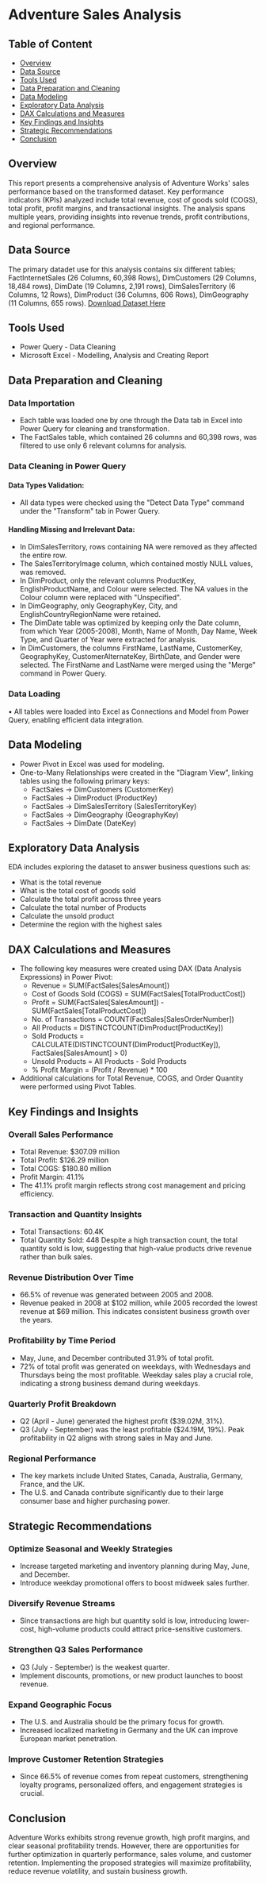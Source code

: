# Adventure Sales Analysis

## Table of Content
- [Overview](#overview)
- [Data Source](#data-source)
- [Tools Used](#tools-used)
- [Data Preparation and Cleaning](#data-preparation-and-cleaing)
- [Data Modeling](#data-modeling)
- [Exploratory Data Analysis](#exploratory-data-analysis)
- [DAX Calculations and Measures](#dax-calculations-and-measures)
- [Key Findings and Insights](#key-findings-and-insights)
- [Strategic Recommendations](#strategic-recommendations)
- [Conclusion](#concluson)

## Overview
This report presents a comprehensive analysis of Adventure Works' sales performance based on the transformed dataset. Key performance indicators (KPIs) analyzed include total revenue, cost of goods sold (COGS), total profit, profit margins, and transactional insights. The analysis spans multiple years, providing insights into revenue trends, profit contributions, and regional performance.

## Data Source
The primary datadet use for this analysis contains six different tables; 
FactInternetSales (26 Columns, 60,398 Rows), 
DimCustomers (29 Columns, 18,484 rows), 
DimDate (19 Columns, 2,191 rows), 
DimSalesTerritory (6 Columns, 12 Rows), 
DimProduct (36 Columns, 606 Rows), 
DimGeography (11 Columns, 655 rows). 
[Download Dataset Here](https:www.x.com)

## Tools Used
- Power Query - Data Cleaning
- Microsoft Excel - Modelling, Analysis and Creating Report

## Data Preparation and Cleaning
### Data Importation
-  Each table was loaded one by one through the Data tab in Excel into Power Query for cleaning and transformation.
-  The FactSales table, which contained 26 columns and 60,398 rows, was filtered to use only 6 relevant columns for analysis.

### Data Cleaning in Power Query
#### Data Types Validation:
- All data types were checked using the "Detect Data Type" command under the "Transform" tab in Power Query.
#### Handling Missing and Irrelevant Data:
- In DimSalesTerritory, rows containing NA were removed as they affected the entire row.
- The SalesTerritoryImage column, which contained mostly NULL values, was removed.
- In DimProduct, only the relevant columns ProductKey, EnglishProductName, and Colour were selected. The NA values in the Colour column were replaced with "Unspecified".
- In DimGeography, only GeographyKey, City, and EnglishCountryRegionName were retained.
- The DimDate table was optimized by keeping only the Date column, from which Year (2005-2008), Month, Name of Month, Day Name, Week Type, and Quarter of Year were extracted for analysis.
- In DimCustomers, the columns FirstName, LastName, CustomerKey, GeographyKey, CustomerAlternateKey, BirthDate, and Gender were selected. The FirstName and LastName were merged using the "Merge" command in Power Query.

### Data Loading
•	All tables were loaded into Excel as Connections and Model from Power Query, enabling efficient data integration.

## Data Modeling
- Power Pivot in Excel was used for modeling.
- One-to-Many Relationships were created in the "Diagram View", linking tables using the following primary keys: 
  - FactSales → DimCustomers (CustomerKey)
  - FactSales → DimProduct (ProductKey)
  - FactSales → DimSalesTerritory (SalesTerritoryKey)
  - FactSales → DimGeography (GeographyKey)
  - FactSales → DimDate (DateKey)

## Exploratory Data Analysis
EDA includes exploring the dataset to answer business questions such as:
- What is the total revenue
- What is the total cost of goods sold
- Calculate the total profit across three years
- Calculate the total number of Products
- Calculate the unsold product
- Determine the region with the highest sales

## DAX Calculations and Measures
- The following key measures were created using DAX (Data Analysis Expressions) in Power Pivot: 
  - Revenue = SUM(FactSales[SalesAmount])
  - Cost of Goods Sold (COGS) = SUM(FactSales[TotalProductCost])
  - Profit = SUM(FactSales[SalesAmount]) - SUM(FactSales[TotalProductCost])
  - No. of Transactions = COUNT(FactSales[SalesOrderNumber])
  - All Products = DISTINCTCOUNT(DimProduct[ProductKey])
  - Sold Products = CALCULATE(DISTINCTCOUNT(DimProduct[ProductKey]), FactSales[SalesAmount] > 0)
  - Unsold Products = All Products - Sold Products
  - % Profit Margin = (Profit / Revenue) * 100
- Additional calculations for Total Revenue, COGS, and Order Quantity were performed using Pivot Tables.

## Key Findings and Insights
### Overall Sales Performance
- Total Revenue: $307.09 million
- Total Profit: $126.29 million
- Total COGS: $180.80 million
- Profit Margin: 41.1%
- The 41.1% profit margin reflects strong cost management and pricing efficiency.
### Transaction and Quantity Insights
- Total Transactions: 60.4K
- Total Quantity Sold: 448
Despite a high transaction count, the total quantity sold is low, suggesting that high-value products drive revenue rather than bulk sales.
### Revenue Distribution Over Time
- 66.5% of revenue was generated between 2005 and 2008.
- Revenue peaked in 2008 at $102 million, while 2005 recorded the lowest revenue at $69 million.
This indicates consistent business growth over the years.
### Profitability by Time Period
- May, June, and December contributed 31.9% of total profit.
- 72% of total profit was generated on weekdays, with Wednesdays and Thursdays being the most profitable.
Weekday sales play a crucial role, indicating a strong business demand during weekdays.
### Quarterly Profit Breakdown
- Q2 (April - June) generated the highest profit ($39.02M, 31%).
- Q3 (July - September) was the least profitable ($24.19M, 19%).
Peak profitability in Q2 aligns with strong sales in May and June.
### Regional Performance
- The key markets include United States, Canada, Australia, Germany, France, and the UK.
- The U.S. and Canada contribute significantly due to their large consumer base and higher purchasing power.

## Strategic Recommendations
### Optimize Seasonal and Weekly Strategies
- Increase targeted marketing and inventory planning during May, June, and December.
- Introduce weekday promotional offers to boost midweek sales further.
### Diversify Revenue Streams
- Since transactions are high but quantity sold is low, introducing lower-cost, high-volume products could attract price-sensitive customers.
### Strengthen Q3 Sales Performance
- Q3 (July - September) is the weakest quarter.
- Implement discounts, promotions, or new product launches to boost revenue.
### Expand Geographic Focus
- The U.S. and Australia should be the primary focus for growth.
- Increased localized marketing in Germany and the UK can improve European market penetration.
### Improve Customer Retention Strategies
- Since 66.5% of revenue comes from repeat customers, strengthening loyalty programs, personalized offers, and engagement strategies is crucial.

## Conclusion
Adventure Works exhibits strong revenue growth, high profit margins, and clear seasonal profitability trends. However, there are opportunities for further optimization in quarterly performance, sales volume, and customer retention. Implementing the proposed strategies will maximize profitability, reduce revenue volatility, and sustain business growth.

